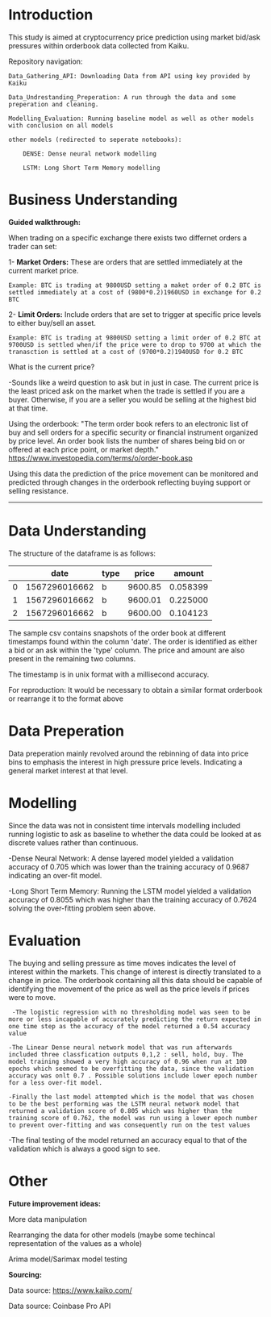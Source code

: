 # Introduction
This study is aimed at cryptocurrency price prediction using market bid/ask pressures within orderbook data collected from Kaiku.

Repository navigation:

    Data_Gathering_API: Downloading Data from API using key provided by Kaiku
  
    Data_Undrestanding_Preperation: A run through the data and some preperation and cleaning.
    
    Modelling_Evaluation: Running baseline model as well as other models with conclusion on all models
    
    other models (redirected to seperate notebooks):
    
        DENSE: Dense neural network modelling

        LSTM: Long Short Term Memory modelling
  
# Business Understanding

**Guided walkthrough:**

When trading on a specific exchange there exists two differnet orders a trader can set:

1- **Market Orders:** These are orders that are settled immediately at the current market price.

    Example: BTC is trading at 9800USD setting a maket order of 0.2 BTC is settled immediately at a cost of (9800*0.2)1960USD in exchange for 0.2 BTC


2- **Limit Orders:** Include orders that are set to trigger at specific price levels to either buy/sell an asset.

    Example: BTC is trading at 9800USD setting a limit order of 0.2 BTC at 9700USD is settled when/if the price were to drop to 9700 at which the tranasction is settled at a cost of (9700*0.2)1940USD for 0.2 BTC

What is the current price?

-Sounds like a weird question to ask but in just in case. The current price is the least priced ask on the market when the trade is settled if you are a buyer. Otherwise, if you are a seller you would be selling at the highest bid at that time. 

Using the orderbook:
"The term order book refers to an electronic list of buy and sell orders for a specific security or financial instrument organized by price level. An order book lists the number of shares being bid on or offered at each price point, or market depth." https://www.investopedia.com/terms/o/order-book.asp

Using this data the prediction of the price movement can be monitored and predicted through changes in the orderbook reflecting buying support or selling resistance.
****
# Data Understanding
The structure of the dataframe is as follows:

|   | date          | type | price   | amount   |
|---|---------------|------|---------|----------|
| 0 | 1567296016662 | b    | 9600.85 | 0.058399 |
| 1 | 1567296016662 | b    | 9600.01 | 0.225000 |
| 2 | 1567296016662 | b    | 9600.00 | 0.104123 |

The sample csv contains snapshots of the order book at different timestamps found within the column 'date'. The order is identified as either a bid or an ask within the 'type' column. The price and amount are also present in the remaining two columns.

The timestamp is in unix format with a millisecond accuracy.

For reproduction: It would be necessary to obtain a similar format orderbook or rearrange it to the format above

# Data Preperation
Data preperation mainly revolved around the rebinning of data into price bins to emphasis the interest in high pressure price levels. Indicating a general market interest at that level.


# Modelling
Since the data was not in consistent time intervals modelling included running logistic to ask as baseline to whether the data could be looked at as discrete values rather than continuous.

-Dense Neural Network: A dense layered model yielded a validation accuracy of 0.705 which was lower than the training accuracy of 0.9687 indicating an over-fit model.

-Long Short Term Memory: Running the LSTM model yielded a validation accuracy of 0.8055 which was higher than the training accuracy of 0.7624 solving the over-fitting problem seen above.


# Evaluation

The buying and selling pressure as time moves indicates the level of interest within the markets.
This change of interest is directly translated to a change in price. 
The orderbook containing all this data should be capable of identifying the movement of the price as well as the price levels if prices were to move.

     -The logistic regression with no thresholding model was seen to be more or less incapable of accurately predicting the return expected in one time step as the accuracy of the model returned a 0.54 accuracy value
    
    -The Linear Dense neural network model that was run afterwards included three classfication outputs 0,1,2 : sell, hold, buy. The model training showed a very high accuracy of 0.96 when run at 100 epochs which seemed to be overfitting the data, since the validation accuracy was onlt 0.7 . Possible solutions include lower epoch number for a less over-fit model.
    
    -Finally the last model attempted which is the model that was chosen to be the best performing was the LSTM neural network model that returned a validation score of 0.805 which was higher than the training score of 0.762, the model was run using a lower epoch number to prevent over-fitting and was consequently run on the test values
   
   -The final testing of the model returned an accuracy equal to that of the validation which is always a good sign to see. 

# Other

**Future improvement ideas:**

More data manipulation

Rearranging the data for other models (maybe some techincal representation of the values as a whole)

Arima model/Sarimax model testing 
  
**Sourcing:**

Data source: https://www.kaiko.com/

Data source: Coinbase Pro API 

